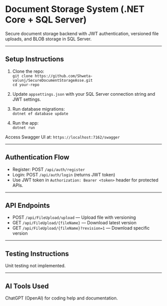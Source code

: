 # Document Storage System (.NET Core + SQL Server)

Secure document storage backend with JWT authentication, versioned file uploads, and BLOB storage in SQL Server.

---

## Setup Instructions

1. Clone the repo:  
   `git clone https://github.com/Shweta-valunj/SecureDocumentStorageAsse.git`  
   `cd your-repo`


2. Update `appsettings.json` with your SQL Server connection string and JWT settings.

3. Run database migrations:  
   `dotnet ef database update`

4. Run the app:  
   `dotnet run`

Access Swagger UI at: `https://localhost:7162/swagger`

---

## Authentication Flow

- Register: POST `/api/auth/register`  
- Login: POST `/api/auth/login` (returns JWT token)  
- Use JWT token in `Authorization: Bearer <token>` header for protected APIs.

---

## API Endpoints

- POST `/api/FileUpload/upload` — Upload file with versioning  
- GET `/api/FileUpload/{fileName}` — Download latest version  
- GET `/api/FileUpload/{fileName}?revision=1` — Download specific version

---

## Testing Instructions

Unit testing not implemented.

---
## AI Tools Used

ChatGPT (OpenAI) for coding help and documentation.
